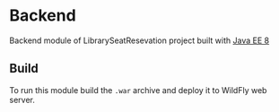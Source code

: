 # Backend

Backend module of LibrarySeatResevation project built with [Java EE 8](https://www.oracle.com/it/java/technologies/java-ee-glance.html)

## Build

To run this module build the `.war` archive and deploy it to WildFly web server. 
